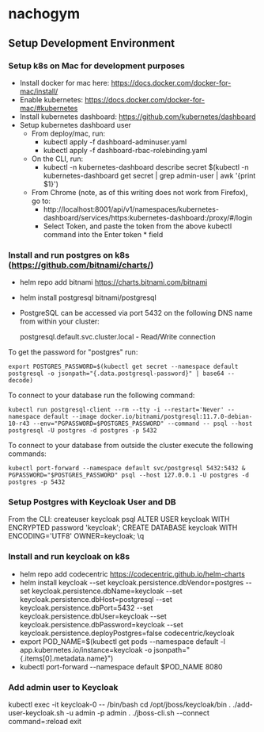 # nachogym
## Setup Development Environment
### Setup k8s on Mac for development purposes
- Install docker for mac here: https://docs.docker.com/docker-for-mac/install/
- Enable kubernetes: https://docs.docker.com/docker-for-mac/#kubernetes
- Install kubernetes dashboard: https://github.com/kubernetes/dashboard
- Setup kubernetes dashboard user
  - From deploy/mac, run:
    - kubectl apply -f dashboard-adminuser.yaml
    - kubectl apply -f dashboard-rbac-rolebinding.yaml
  - On the CLI, run:
    - kubectl -n kubernetes-dashboard describe secret $(kubectl -n kubernetes-dashboard get secret | grep admin-user | awk '{print $1}') 
  - From Chrome (note, as of this writing does not work from Firefox), go to:
    - http://localhost:8001/api/v1/namespaces/kubernetes-dashboard/services/https:kubernetes-dashboard:/proxy/#/login
    - Select Token, and paste the token from the above kubectl command into the Enter token * field

### Install and run postgres on k8s (https://github.com/bitnami/charts/)
- helm repo add bitnami https://charts.bitnami.com/bitnami
- helm install postgresql bitnami/postgresql
- PostgreSQL can be accessed via port 5432 on the following DNS name from within your cluster:

    postgresql.default.svc.cluster.local - Read/Write connection

To get the password for "postgres" run:

    export POSTGRES_PASSWORD=$(kubectl get secret --namespace default postgresql -o jsonpath="{.data.postgresql-password}" | base64 --decode)

To connect to your database run the following command:

    kubectl run postgresql-client --rm --tty -i --restart='Never' --namespace default --image docker.io/bitnami/postgresql:11.7.0-debian-10-r43 --env="PGPASSWORD=$POSTGRES_PASSWORD" --command -- psql --host postgresql -U postgres -d postgres -p 5432

To connect to your database from outside the cluster execute the following commands:

    kubectl port-forward --namespace default svc/postgresql 5432:5432 &
    PGPASSWORD="$POSTGRES_PASSWORD" psql --host 127.0.0.1 -U postgres -d postgres -p 5432

### Setup Postgres with Keycloak User and DB

From the CLI:
createuser keycloak
psql
ALTER USER keycloak WITH ENCRYPTED password 'keycloak';
CREATE DATABASE keycloak WITH ENCODING='UTF8' OWNER=keycloak;
\q

### Install and run keycloak on k8s
- helm repo add codecentric https://codecentric.github.io/helm-charts
- helm install keycloak --set keycloak.persistence.dbVendor=postgres --set keycloak.persistence.dbName=keycloak --set keycloak.persistence.dbHost=postgresql --set keycloak.persistence.dbPort=5432 --set keycloak.persistence.dbUser=keycloak --set keycloak.persistence.dbPassword=keycloak --set keycloak.persistence.deployPostgres=false codecentric/keycloak
- export POD_NAME=$(kubectl get pods --namespace default -l app.kubernetes.io/instance=keycloak -o jsonpath="{.items[0].metadata.name}")
- kubectl port-forward --namespace default $POD_NAME 8080

### Add admin user to Keycloak

kubectl exec -it keycloak-0 -- /bin/bash
cd /opt/jboss/keycloak/bin
. ./add-user-keycloak.sh -u admin -p admin
. ./jboss-cli.sh --connect command=:reload
exit

